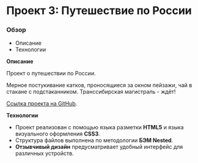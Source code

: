 # Проект 3: Путешествие по России

### Обзор
* Описание
* Технологии

**Описание**

Проект о путешествии по России.

Мерное постукивание катков, проносящиеся за окном пейзажи, чай в стакане с подстаканником. Транссибирская магистраль - ждёт!

[Ссылка проекта на GitHub](https://evgeny-proskurnikov.github.io/russian-travel/index.html).

**Технологии**

* Проект реализован с помощью языка разметки **HTML5** и языка визуального оформления **CSS3**.
* Структура файлов выполнена по методологии **БЭМ Nested**.
* **Отзывчивый дизайн** предусматривает удобный интерфейс для различных устройств.
